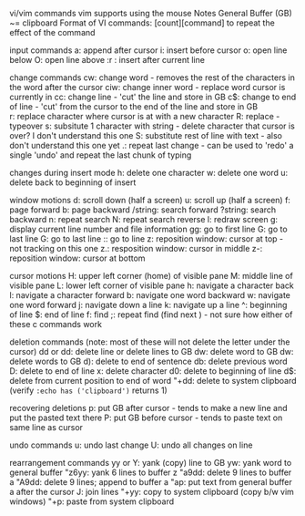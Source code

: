 vi/vim commands
vim supports using the mouse
Notes
General Buffer (GB) ~= clipboard
Format of VI commands: [count][command] to repeat the effect of the command

input commands
a: append after cursor
i: insert before cursor
o: open line below
O: open line above
:r <file>: insert <file> after current line

change commands 
cw: change word - removes the rest of the characters in the word after the cursor
ciw: change inner word - replace word cursor is currently in
cc: change line - 'cut' the line and store in GB
c$: change to end of line - 'cut' from the cursor to the end of the line and store in GB   
r<character>: replace character where cursor is at with a new character
R: replace - typeover
s: subsitute 1 character with string - delete character that cursor is over? I don't understand this one
S: substitute rest of line with text - also don't understand this one yet
.: repeat last change - can be used to 'redo' a single 'undo' and repeat the last chunk of typing 

changes during insert mode
<ctrl>h: delete one character
<ctrl>w: delete one word
<ctrl>u: delete back to beginning of insert

window motions
<ctrl>d: scroll down (half a screen)
<ctrl>u: scroll up (half a screen)
<ctrl>f: page forward
<ctrl>b: page backward
/string: search forward
?string: search backward
n: repeat search
N: repeat search reverse
<ctrl>l: redraw screen
<ctrl>g: display current line number and file information
gg: go to first line
G: go to last line
<n>G: go to last line <n>
:<n>: go to line <n>
z<CR>: reposition window: cursor at top - not tracking on this one
z.: resposition window: cursor in middle
z-: reposition window: cursor at bottom

cursor motions
H: upper left corner (home) of visible pane
M: middle line of visible pane
L: lower left corner of visible pane
h: navigate a character back
l: navigate a character forward 
b: navigate one word backward
w: navigate one word forward
j: navigate down a line
k: navigate up a line
^: beginning of line
$: end of line
f<c>: find <c>
;: repeat find (find next <c>) - not sure how either of these c commands work

deletion commands (note: most of these will not delete the letter under the cursor)
dd or <n>dd: delete line or delete <n> lines to GB
dw: delete word to GB
d<n>w: delete <n> words to GB
d): delete to end of sentence
db: delete previous word
D: delete to end of line
x: delete character
d0: delete to beginning of line 
d$: delete from current position to end of word
"+dd: delete to system clipboard (verify `:echo has ('clipboard')` returns 1) 

recovering deletions
p: put GB after cursor - tends to make a new line and put the pasted text there
P: put GB before cursor - tends to paste text on same line as cursor

undo commands
u: undo last change
U: undo all changes on line

rearrangement commands
yy or Y: yank (copy) line to GB
yw: yank word to general buffer
"z6yy: yank 6 lines to buffer z
"a9dd: delete 9 lines to buffer a
"A9dd: delete 9 lines; append to buffer a
"ap: put text from general buffer a after the cursor
J: join lines
"+yy: copy to system clipboard (copy b/w vim windows) 
"+p: paste from system clipboard

